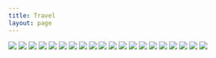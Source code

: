 ```yaml
---
title: Travel
layout: page
---
```



<img src="/assets/images/b.jpg">
<img src="/assets/images/x1.jpeg">
<img src="/assets/images/d.jpg">
<img src="/assets/images/x3.jpeg">
<img src="/assets/images/g.jpg">
<img src="/assets/images/x10.jpeg">
<img src="/assets/images/x6.jpeg">
<img src="/assets/images/y6.jpeg">
<img src="/assets/images/x4.jpeg">
<img src="/assets/images/y5.jpeg">
<img src="/assets/images/e.jpg">
<img src="/assets/images/f.jpg">
<img src="/assets/images/x13.jpeg">
<img src="/assets/images/c.jpg">
<img src="/assets/images/h.jpg">
<img src="/assets/images/x2.jpeg">
<img src="/assets/images/y1.jpeg">
<img src="/assets/images/y2.jpeg">
<img src="/assets/images/y3.jpeg">
<img src="/assets/images/y4.jpeg">
